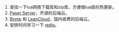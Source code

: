 1. 查找一下lua网络下载库和zip库，方便做lua层的热更新。
2. [Paser Server](https://github.com/parse-community/parse-server)，开源的后端云。
3. [Bomp](https://www.bmob.cn) 和 [LeanCloud](https://leancloud.cn)，国内收费的后端云。
4. 安排时间学习一下 [redis](https://redis.io)。

